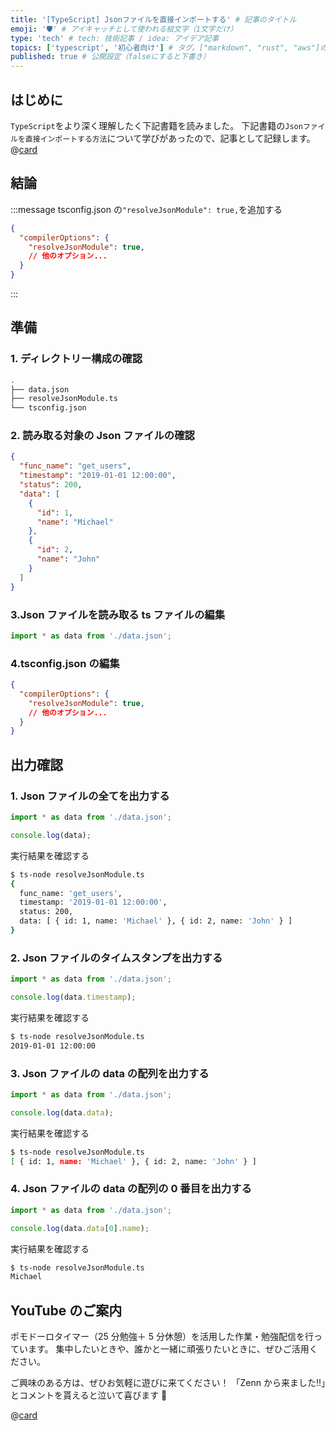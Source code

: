 ```yaml
---
title: '[TypeScript] Jsonファイルを直接インポートする' # 記事のタイトル
emoji: '🛡' # アイキャッチとして使われる絵文字（1文字だけ）
type: 'tech' # tech: 技術記事 / idea: アイデア記事
topics: ['typescript', '初心者向け'] # タグ。["markdown", "rust", "aws"]のように指定する
published: true # 公開設定（falseにすると下書き）
---
```


## はじめに

`TypeScript`をより深く理解したく下記書籍を読みました。
下記書籍の`Jsonファイルを直接インポートする方法`について学びがあったので、記事として記録します。
@[card](https://www.oreilly.co.jp/books/9784873119045/)

## 結論

:::message
tsconfig.json の`"resolveJsonModule": true,`を追加する

```json:tsconfig.json
{
  "compilerOptions": {
    "resolveJsonModule": true,
    // 他のオプション...
  }
}
```

:::

## 準備

### 1. ディレクトリー構成の確認

```bash
.
├── data.json
├── resolveJsonModule.ts
└── tsconfig.json
```

### 2. 読み取る対象の Json ファイルの確認

```json:data.json
{
  "func_name": "get_users",
  "timestamp": "2019-01-01 12:00:00",
  "status": 200,
  "data": [
    {
      "id": 1,
      "name": "Michael"
    },
    {
      "id": 2,
      "name": "John"
    }
  ]
}
```

### 3.Json ファイルを読み取る ts ファイルの編集

```ts:resolveJsonModule.ts
import * as data from './data.json';
```

### 4.tsconfig.json の編集

```json:tsconfig.json
{
  "compilerOptions": {
    "resolveJsonModule": true,
    // 他のオプション...
  }
}
```

## 出力確認

### 1. Json ファイルの全てを出力する

```ts:resolveJsonModule.ts
import * as data from './data.json';

console.log(data);
```

実行結果を確認する

```bash
$ ts-node resolveJsonModule.ts
{
  func_name: 'get_users',
  timestamp: '2019-01-01 12:00:00',
  status: 200,
  data: [ { id: 1, name: 'Michael' }, { id: 2, name: 'John' } ]
}
```

### 2. Json ファイルのタイムスタンプを出力する

```ts:resolveJsonModule.ts
import * as data from './data.json';

console.log(data.timestamp);
```

実行結果を確認する

```bash
$ ts-node resolveJsonModule.ts
2019-01-01 12:00:00
```

### 3. Json ファイルの data の配列を出力する

```ts:resolveJsonModule.ts
import * as data from './data.json';

console.log(data.data);
```

実行結果を確認する

```bash
$ ts-node resolveJsonModule.ts
[ { id: 1, name: 'Michael' }, { id: 2, name: 'John' } ]
```

### 4. Json ファイルの data の配列の 0 番目を出力する

```ts:resolveJsonModule.ts
import * as data from './data.json';

console.log(data.data[0].name);
```

実行結果を確認する

```bash
$ ts-node resolveJsonModule.ts
Michael
```

## YouTube のご案内

ポモドーロタイマー（25 分勉強＋ 5 分休憩）を活用した作業・勉強配信を行っています。
集中したいときや、誰かと一緒に頑張りたいときに、ぜひご活用ください。

ご興味のある方は、ぜひお気軽に遊びに来てください！
「Zenn から来ました!!」とコメントを貰えると泣いて喜びます 🤣

@[card](https://www.youtube.com/@aew2sbee)
